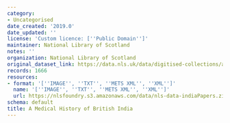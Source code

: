 ```yaml
---
category:
- Uncategorised
date_created: '2019.0'
date_updated: ''
license: 'Custom licence: [''Public Domain'']'
maintainer: National Library of Scotland
notes: ''
organization: National Library of Scotland
original_dataset_link: https://data.nls.uk/data/digitised-collections/a-medical-history-of-british-india/
records: 1666
resources:
- format: '[''IMAGE'', ''TXT'', ''METS XML'', ''XML'']'
  name: '[''IMAGE'', ''TXT'', ''METS XML'', ''XML'']'
  url: https://nlsfoundry.s3.amazonaws.com/data/nls-data-indiaPapers.zip
schema: default
title: A Medical History of British India
---
```

